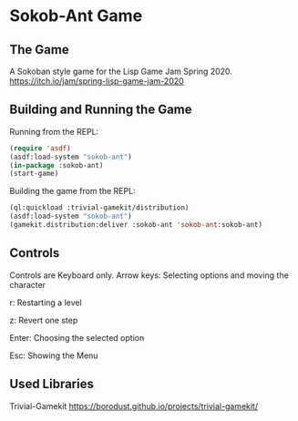 Sokob-Ant Game
=========================

The Game
-----------
A Sokoban style game for the Lisp Game Jam Spring 2020.
https://itch.io/jam/spring-lisp-game-jam-2020


Building and Running the Game
-------------------------------

Running from the REPL:
```lisp
(require 'asdf)
(asdf:load-system "sokob-ant")
(in-package :sokob-ant)
(start-game)
```

Building the game from the REPL:
```lisp
(ql:quickload :trivial-gamekit/distribution)
(asdf:load-system "sokob-ant")
(gamekit.distribution:deliver :sokob-ant 'sokob-ant:sokob-ant)
```

Controls
-----------

Controls are Keyboard only.
Arrow keys:
	Selecting options and moving the character
	
r:
	Restarting a level

z:
	Revert one step
	
Enter:
	Choosing the selected option
	
Esc:
	Showing the Menu


Used Libraries
--------------

Trivial-Gamekit
https://borodust.github.io/projects/trivial-gamekit/
